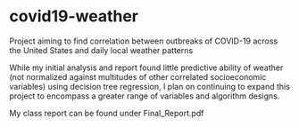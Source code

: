 # covid19-weather
Project aiming to find correlation between outbreaks of COVID-19 across the United States and daily local weather patterns

While my initial analysis and report found little predictive ability of weather (not normalized against multitudes of other correlated socioeconomic variables) using decision tree regression, I plan on continuing to expand this project to encompass a greater range of variables and algorithm designs.

My class report can be found under Final_Report.pdf
